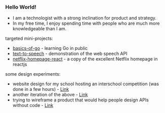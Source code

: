 ### Hello World!

- I am a technologist with a strong inclination for product and strategy.
- In my free time, I enjoy spending time with people who are much more knowledgeable than I am.

targeted mini-projects:

- [basics-of-go](https://github.com/wolffkishner/basics-of-go) - learning Go in public
- [text-to-speech](https://github.com/wolffkishner/text-to-speech) - demonstration of the web speech API
- [netflix-homepage-react](https://github.com/wolffkishner/netflix-homepage-react) - a copy of the excellent Netflix homepage in reactjs

some design experiments:

- website design for my school hosting an interschool competition (was done in a few hours) - [Link](https://www.figma.com/design/IrBrArJ0Bl5NcN7yyQfxeH/eniac-secondary-design?node-id=0-1&t=Ozpa2bLvd307eqPa-1)
- another iteration of the above - [Link](<https://www.figma.com/design/cj8X3lczOZa2cYBdS5IByA/eniac-secondary-design-(Copy)?node-id=0-1&t=p40PtE0sTLHAvfmx-1>)
- trying to wireframe a product that would help people design APIs without code - [Link](https://www.figma.com/design/h6Spou7ygkMFhktu0mgbqy/apist?node-id=0-1&t=Q4ookbpDhX2OxZPm-1)
